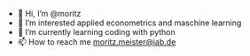 - 👋 Hi, I’m @moritz
- 👀 I’m interested applied econometrics and maschine learning
- 🌱 I’m currently learning coding with python
- 📫 How to reach me moritz.meister@iab.de

<!---
mo-meister/mo-meister is a ✨ special ✨ repository because its `README.md` (this file) appears on your GitHub profile.
You can click the Preview link to take a look at your changes.
--->
